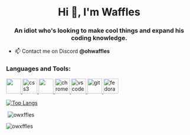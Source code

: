 <h1 align="center">Hi 👋, I'm Waffles</h1>
<h3 align="center">An idiot who's looking to make cool things and expand his coding knowledge.</h3>

<!-- <p align="left"> <img src="https://komarev.com/ghpvc/?username=owxffles&label=Profile%20views&color=0e75b6&style=flat" alt="owxffles" /> </p> -->

- 📫 Contact me on Discord **@ohwaffles**

<h3 align="left">Languages and Tools:</h3>
<p align="left"> <a href="https://en.wikipedia.org/wiki/HTML" target="_blank" rel="noreferrer"> <img src="https://cdn.jsdelivr.net/gh/devicons/devicon/icons/html5/html5-original.svg" width="40" height="40/"> </a> <a href="https://en.wikipedia.org/wiki/CSS" target="_blank" rel="noreferrer"> <img src="https://cdn.jsdelivr.net/gh/devicons/devicon/icons/css3/css3-original.svg" alt="css3" width="40" height="40/"> </a> <a href="https://en.wikipedia.org/wiki/JavaScript" target="_blank" rel="noreferrer"> <img src="https://cdn.worldvectorlogo.com/logos/javascript-1.svg" width="40" height="40/"> </a> <a href="https://www.google.com/chrome/" target="_blank" rel="noreferrer"> <img src="https://upload.wikimedia.org/wikipedia/commons/e/e1/Google_Chrome_icon_%28February_2022%29.svg" alt="chrome" width="40" height="40"/> </a> <a href="https://code.visualstudio.com/" target="_blank" rel="noreferrer"> <img src="https://cdn.jsdelivr.net/gh/devicons/devicon/icons/vscode/vscode-original.svg" alt="vscode" width="40" height="40"/> </a> <a href="https://git-scm.com/" target="_blank" rel="noreferrer"> <img src="https://www.vectorlogo.zone/logos/git-scm/git-scm-icon.svg" alt="git" width="40" height="40"/> </a> <a href="https://fedoraproject.org/workstation/" target="_blank" rel="noreferrer"> <img src="https://upload.wikimedia.org/wikipedia/commons/thumb/4/41/Fedora_icon_%282021%29.svg/2089px-Fedora_icon_%282021%29.svg.png" alt="fedora workstation" width="40" height="40"/> </a> </p>

[![Top Langs](https://github-readme-stats.vercel.app/api/top-langs/?username=owxffles&theme=blue_navy)](https://github.com/anuraghazra/github-readme-stats)

<p>&nbsp;<img align="center" src="https://github-readme-stats.vercel.app/api?username=owxffles&show_icons=true&theme=blue_navy&locale=en" alt="owxffles" /></p>

<p><img align="center" src="https://github-readme-streak-stats.herokuapp.com/?user=owxffles&theme=blue_navy" alt="owxffles" /></p>
